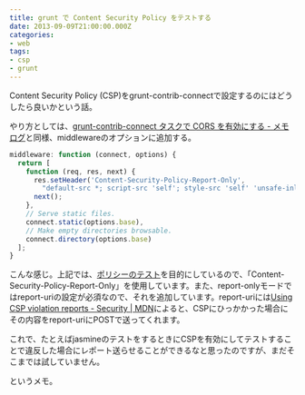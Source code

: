 ```yaml
---
title: grunt で Content Security Policy をテストする
date: 2013-09-09T21:00:00.000Z
categories:
- web
tags:
- csp
- grunt
---
```

Content Security Policy (CSP)をgrunt-contrib-connectで設定するのにはどうしたら良いかという話。

やり方としては、[grunt-contrib-connect タスクで CORS を有効にする - メモログ](http://memolog.org/2013/07/grunt-contrib-connect_with_cors.php)と同様、middlewareのオプションに追加する。

<!-- more -->

```javascript
middleware: function (connect, options) {
  return [
    function (req, res, next) {
      res.setHeader('Content-Security-Policy-Report-Only', 
        "default-src *; script-src 'self'; style-src 'self' 'unsafe-inline'; report-uri 'localhost'");
      next();
    },
    // Serve static files.
    connect.static(options.base),
    // Make empty directories browsable.
    connect.directory(options.base)
  ];
}
```

こんな感じ。上記では、[ポリシーのテスト](https://developer.mozilla.org/ja/docs/Security/CSP/Using_Content_Security_Policy#Testing_your_policy)を目的にしているので、「Content-Security-Policy-Report-Only」を使用しています。また、report-onlyモードではreport-uriの設定が必須なので、それを追加しています。report-uriには[Using CSP violation reports - Security | MDN](https://developer.mozilla.org/ja/docs/Security/CSP/Using_CSP_violation_reports)によると、CSPにひっかかった場合にその内容をreport-uriにPOSTで送ってくれます。

これで、たとえばjasmineのテストをするときにCSPを有効にしてテストすることで違反した場合にレポート送らせることができるなと思ったのですが、まだそこまでは試していません。

というメモ。
